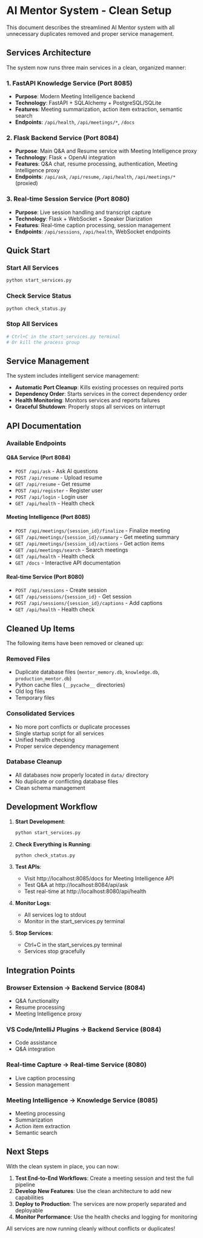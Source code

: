 # AI Mentor System - Clean Setup

This document describes the streamlined AI Mentor system with all unnecessary duplicates removed and proper service management.

## Services Architecture

The system now runs three main services in a clean, organized manner:

### 1. FastAPI Knowledge Service (Port 8085)
- **Purpose**: Modern Meeting Intelligence backend
- **Technology**: FastAPI + SQLAlchemy + PostgreSQL/SQLite
- **Features**: Meeting summarization, action item extraction, semantic search
- **Endpoints**: `/api/health`, `/api/meetings/*`, `/docs`

### 2. Flask Backend Service (Port 8084) 
- **Purpose**: Main Q&A and Resume service with Meeting Intelligence proxy
- **Technology**: Flask + OpenAI integration
- **Features**: Q&A chat, resume processing, authentication, Meeting Intelligence proxy
- **Endpoints**: `/api/ask`, `/api/resume`, `/api/health`, `/api/meetings/*` (proxied)

### 3. Real-time Session Service (Port 8080)
- **Purpose**: Live session handling and transcript capture
- **Technology**: Flask + WebSocket + Speaker Diarization
- **Features**: Real-time caption processing, session management
- **Endpoints**: `/api/sessions`, `/api/health`, WebSocket endpoints

## Quick Start

### Start All Services
```bash
python start_services.py
```

### Check Service Status
```bash
python check_status.py
```

### Stop All Services
```bash
# Ctrl+C in the start_services.py terminal
# Or kill the process group
```

## Service Management

The system includes intelligent service management:

- **Automatic Port Cleanup**: Kills existing processes on required ports
- **Dependency Order**: Starts services in the correct dependency order
- **Health Monitoring**: Monitors services and reports failures
- **Graceful Shutdown**: Properly stops all services on interrupt

## API Documentation

### Available Endpoints

#### Q&A Service (Port 8084)
- `POST /api/ask` - Ask AI questions
- `POST /api/resume` - Upload resume
- `GET /api/resume` - Get resume
- `POST /api/register` - Register user
- `POST /api/login` - Login user
- `GET /api/health` - Health check

#### Meeting Intelligence (Port 8085)
- `POST /api/meetings/{session_id}/finalize` - Finalize meeting
- `GET /api/meetings/{session_id}/summary` - Get meeting summary  
- `GET /api/meetings/{session_id}/actions` - Get action items
- `GET /api/meetings/search` - Search meetings
- `GET /api/health` - Health check
- `GET /docs` - Interactive API documentation

#### Real-time Service (Port 8080)
- `POST /api/sessions` - Create session
- `GET /api/sessions/{session_id}` - Get session
- `POST /api/sessions/{session_id}/captions` - Add captions
- `GET /api/health` - Health check

## Cleaned Up Items

The following items have been removed or cleaned up:

### Removed Files
- Duplicate database files (`mentor_memory.db`, `knowledge.db`, `production_mentor.db`)
- Python cache files (`__pycache__` directories)
- Old log files
- Temporary files

### Consolidated Services
- No more port conflicts or duplicate processes
- Single startup script for all services
- Unified health checking
- Proper service dependency management

### Database Cleanup
- All databases now properly located in `data/` directory
- No duplicate or conflicting database files
- Clean schema management

## Development Workflow

1. **Start Development**:
   ```bash
   python start_services.py
   ```

2. **Check Everything is Running**:
   ```bash
   python check_status.py
   ```

3. **Test APIs**:
   - Visit http://localhost:8085/docs for Meeting Intelligence API
   - Test Q&A at http://localhost:8084/api/ask
   - Test real-time at http://localhost:8080/api/health

4. **Monitor Logs**:
   - All services log to stdout
   - Monitor in the start_services.py terminal

5. **Stop Services**:
   - Ctrl+C in the start_services.py terminal
   - Services stop gracefully

## Integration Points

### Browser Extension → Backend Service (8084)
- Q&A functionality
- Resume processing
- Meeting Intelligence proxy

### VS Code/IntelliJ Plugins → Backend Service (8084)
- Code assistance
- Q&A integration

### Real-time Capture → Real-time Service (8080)
- Live caption processing
- Session management

### Meeting Intelligence → Knowledge Service (8085)
- Meeting processing
- Summarization
- Action item extraction
- Semantic search

## Next Steps

With the clean system in place, you can now:

1. **Test End-to-End Workflows**: Create a meeting session and test the full pipeline
2. **Develop New Features**: Use the clean architecture to add new capabilities
3. **Deploy to Production**: The services are now properly separated and deployable
4. **Monitor Performance**: Use the health checks and logging for monitoring

All services are now running cleanly without conflicts or duplicates!
